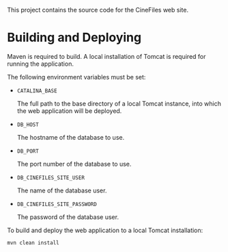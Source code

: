This project contains the source code for the CineFiles web site.

# Building and Deploying

Maven is required to build. A local installation of Tomcat is required for running the application.

The following environment variables must be set:

- `CATALINA_BASE`

	The full path to the base directory of a local Tomcat instance, into which the web application will be deployed.

- `DB_HOST`

	The hostname of the database to use.

- `DB_PORT`

	The port number of the database to use.

- `DB_CINEFILES_SITE_USER`

	The name of the database user.

- `DB_CINEFILES_SITE_PASSWORD`

	The password of the database user.


To build and deploy the web application to a local Tomcat installation:

```
mvn clean install
```